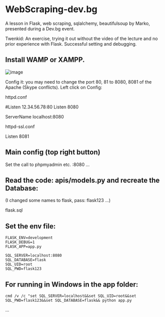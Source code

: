 # WebScraping-dev.bg

A lesson in Flask, web scraping, sqlalchemy, beautifulsoup by Marko, presented during a Dev.bg event.

Twenkid: An exercise, trying it out without the video of the lecture and no prior experience with Flask. Successful setting and debugging.

## Install WAMP or XAMPP.

![image](https://user-images.githubusercontent.com/23367640/143671396-c543d3f8-e10d-4f7d-b552-945136d661c3.png)

Config it: you may need to change the port 80, 81 to 8080, 8081 of the Apache (Skype conflicts). Left click on Config:

httpd.conf

#Listen 12.34.56.78:80
Listen 8080

ServerName localhost:8080

httpd-ssl.conf

Listen 8081

## Main config (top right button)

Set the call to phpmyadmin etc. :8080 ...

## Read the code: apis/models.py and recreate the Database:

(I changed some names to flask, pass: flask123 ...)

flask.sql

## Set the env file:

```
FLASK_ENV=development
FLASK_DEBUG=1
FLASK_APP=app.py

SQL_SERVER=localhost:8080
SQL_DATABASE=flask
SQL_UID=root
SQL_PWD=flask123
```



## For running in Windows in the app folder:

```
cmd /v /c "set SQL_SERVER=localhost&&set SQL_UID=root&&set SQL_PWD=flask123&&set SQL_DATABASE=flask&& python app.py
```

...
